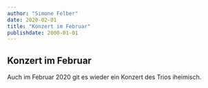 ```yaml
---
author: "Simone Felber"
date: 2020-02-01
title: "Konzert im Februar"
publishdate: 2000-01-01
---
```


## Konzert im Februar

Auch im Februar 2020 git es wieder ein Konzert des Trios iheimisch.

